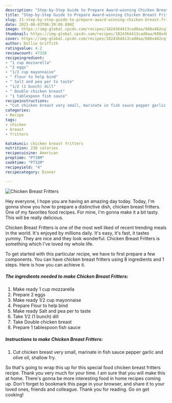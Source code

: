 ```yaml
---
description: "Step-by-Step Guide to Prepare Award-winning Chicken Breast Fritters"
title: "Step-by-Step Guide to Prepare Award-winning Chicken Breast Fritters"
slug: 21-step-by-step-guide-to-prepare-award-winning-chicken-breast-fritters
date: 2021-08-03T06:39:09.890Z
image: https://img-global.cpcdn.com/recipes/182436d413cad0aa/680x482cq70/chicken-breast-fritters-recipe-main-photo.jpg
thumbnail: https://img-global.cpcdn.com/recipes/182436d413cad0aa/680x482cq70/chicken-breast-fritters-recipe-main-photo.jpg
cover: https://img-global.cpcdn.com/recipes/182436d413cad0aa/680x482cq70/chicken-breast-fritters-recipe-main-photo.jpg
author: Dollie Griffith
ratingvalue: 4.2
reviewcount: 47328
recipeingredient:
- "1 cup mozzarella"
- "2 eggs"
- "1/2 cup mayonnaise"
- " Flour to help bind"
- " Salt and pea per to taste"
- "1/2 (1 bunch) dill"
- " Double chicken breast"
- "1 tablespoon fish sauce"
recipeinstructions:
- "Cut chicken breast very small, marinate in fish sauce pepper garlic and olive oil, shallow fry."
categories:
- Recipe
tags:
- chicken
- breast
- fritters

katakunci: chicken breast fritters 
nutrition: 238 calories
recipecuisine: American
preptime: "PT30M"
cooktime: "PT32M"
recipeyield: "4"
recipecategory: Dinner

---
```



![Chicken Breast Fritters](https://img-global.cpcdn.com/recipes/182436d413cad0aa/680x482cq70/chicken-breast-fritters-recipe-main-photo.jpg)

Hey everyone, I hope you are having an amazing day today. Today, I'm gonna show you how to prepare a distinctive dish, chicken breast fritters. One of my favorites food recipes. For mine, I'm gonna make it a bit tasty. This will be really delicious.

Chicken Breast Fritters is one of the most well liked of recent trending meals in the world. It's enjoyed by millions daily. It's easy, it's fast, it tastes yummy. They are nice and they look wonderful. Chicken Breast Fritters is something which I've loved my whole life.




To get started with this particular recipe, we have to first prepare a few components. You can have chicken breast fritters using 8 ingredients and 1 steps. Here is how you can achieve it.

<!--inarticleads1-->

##### The ingredients needed to make Chicken Breast Fritters:

1. Make ready 1 cup mozzarella
1. Prepare 2 eggs
1. Make ready 1/2 cup mayonnaise
1. Prepare  Flour to help bind
1. Make ready  Salt and pea per to taste
1. Take 1/2 (1 bunch) dill
1. Take  Double chicken breast
1. Prepare 1 tablespoon fish sauce




<!--inarticleads2-->

##### Instructions to make Chicken Breast Fritters:

1. Cut chicken breast very small, marinate in fish sauce pepper garlic and olive oil, shallow fry.




So that's going to wrap this up for this special food chicken breast fritters recipe. Thank you very much for your time. I am sure that you will make this at home. There's gonna be more interesting food in home recipes coming up. Don't forget to bookmark this page in your browser, and share it to your loved ones, friends and colleague. Thank you for reading. Go on get cooking!
